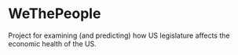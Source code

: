 # WeThePeople
Project for examining (and predicting) how US legislature affects the economic health of the US.
